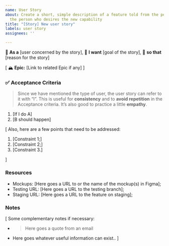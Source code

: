 ```yaml
---
name: User Story
about: Create a short, simple description of a feature told from the perspective of
  the person who desires the new capability
title: "[Story] New user story"
labels: user story
assignees: ''

---
```


👤 	**As a** [user concerned by the story],
🙏 	**I want** [goal of the story],
🎯 **so that** [reason for the story]

[
🏔 **Epic:** [Link to related Epic if any]
]

### ✅ Acceptance Criteria
> Since we have mentioned the type of user, the user story can refer to it with “I”. This is useful for **consistency** and to **avoid repetition** in the Acceptance criteria. It’s also good to practice a little **empathy**.

1. [If I do A]
1. [B should happen]

[
Also, here are a few points that need to be addressed:

1. [Constraint 1;]
1. [Constraint 2;]
1. [Constraint 3.]

]

### Resources

* Mockups: [Here goes a URL to or the name of the mockup(s) in Figma];
* Testing URL: [Here goes a URL to the testing branch];
* Staging URL: [Here goes a URL to the feature on staging];


### Notes

[
Some complementary notes if necessary:

* > Here goes a quote from an email
* Here goes whatever useful information can exist..
]
